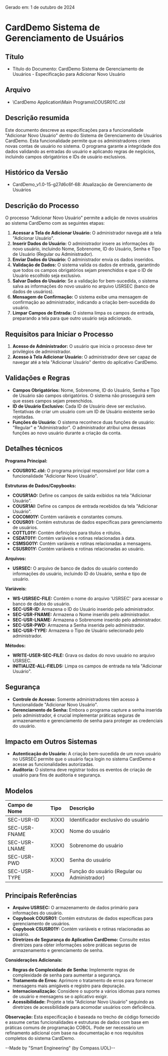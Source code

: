 Gerado em: 1 de outubro de 2024

# **CardDemo Sistema de Gerenciamento de Usuários**

## Título

- Título do Documento: CardDemo Sistema de Gerenciamento de Usuários - Especificação para Adicionar Novo Usuário

## Arquivo

- \CardDemo Application\Main Programs\COUSR01C.cbl

## Descrição resumida

Este documento descreve as especificações para a funcionalidade "Adicionar Novo Usuário" dentro do Sistema de Gerenciamento de Usuários CardDemo. Esta funcionalidade permite que os administradores criem novas contas de usuário no sistema. O programa garante a integridade dos dados validando as entradas do usuário e aplicando regras de negócios, incluindo campos obrigatórios e IDs de usuário exclusivos.

## Histórico da Versão

- CardDemo_v1.0-15-g27d6c6f-68: Atualização de Gerenciamento de Usuários

## Descrição do Processo

O processo "Adicionar Novo Usuário" permite a adição de novos usuários ao sistema CardDemo com as seguintes etapas:

1.  **Acessar a Tela de Adicionar Usuário:** O administrador navega até a tela "Adicionar Usuário".
2.  **Inserir Dados do Usuário:** O administrador insere as informações do novo usuário, incluindo Nome, Sobrenome, ID do Usuário, Senha e Tipo de Usuário (Regular ou Administrador).
3.  **Enviar Dados do Usuário:** O administrador envia os dados inseridos.
4.  **Validação de Dados:** O sistema valida os dados de entrada, garantindo que todos os campos obrigatórios sejam preenchidos e que o ID de Usuário escolhido seja exclusivo.
5.  **Salvar Dados do Usuário:** Se a validação for bem-sucedida, o sistema salva as informações do novo usuário no arquivo USRSEC (banco de dados de usuários).
6.  **Mensagem de Confirmação:** O sistema exibe uma mensagem de confirmação ao administrador, indicando a criação bem-sucedida do usuário.
7.  **Limpar Campos de Entrada:** O sistema limpa os campos de entrada, preparando a tela para que outro usuário seja adicionado.

## Requisitos para Iniciar o Processo

1.  **Acesso de Administrador:** O usuário que inicia o processo deve ter privilégios de administrador.
2.  **Acesso à Tela Adicionar Usuário:** O administrador deve ser capaz de navegar até a tela "Adicionar Usuário" dentro do aplicativo CardDemo.

## Validações e Regras

*   **Campos Obrigatórios:** Nome, Sobrenome, ID do Usuário, Senha e Tipo de Usuário são campos obrigatórios. O sistema não prosseguirá sem que esses campos sejam preenchidos.
*   **ID de Usuário Exclusivo:** Cada ID de Usuário deve ser exclusivo. Tentativas de criar um usuário com um ID de Usuário existente serão rejeitadas.
*   **Funções do Usuário:** O sistema reconhece duas funções de usuário: "Regular" e "Administrador". O administrador atribui uma dessas funções ao novo usuário durante a criação da conta.

## Detalhes técnicos

**Programa Principal:**

*   **COUSR01C.cbl:** O programa principal responsável por lidar com a funcionalidade "Adicionar Novo Usuário".

**Estruturas de Dados/Copybooks:**

*   **COUSR1AO:** Define os campos de saída exibidos na tela "Adicionar Usuário".
*   **COUSR1AI:** Define os campos de entrada recebidos da tela "Adicionar Usuário".
*   **COCOM01Y:** Contém variáveis e constantes comuns.
*   **COUSR01:** Contém estruturas de dados específicas para gerenciamento de usuários.
*   **COTTL01Y:** Contém definições para títulos e rótulos.
*   **CSDAT01Y:** Contém variáveis e rotinas relacionadas à data.
*   **CSMSG01Y:** Contém variáveis e rotinas relacionadas a mensagens.
*   **CSUSR01Y:** Contém variáveis e rotinas relacionadas ao usuário.

**Arquivos:**

*   **USRSEC:** O arquivo de banco de dados do usuário contendo informações do usuário, incluindo ID do Usuário, senha e tipo de usuário.

**Variáveis:**

*   **WS-USRSEC-FILE:** Contém o nome do arquivo 'USRSEC' para acessar o banco de dados do usuário.
*   **SEC-USR-ID:** Armazena o ID do Usuário inserido pelo administrador.
*   **SEC-USR-FNAME:** Armazena o Nome inserido pelo administrador.
*   **SEC-USR-LNAME:** Armazena o Sobrenome inserido pelo administrador.
*   **SEC-USR-PWD:** Armazena a Senha inserida pelo administrador.
*   **SEC-USR-TYPE:** Armazena o Tipo de Usuário selecionado pelo administrador.

**Métodos:**

*   **WRITE-USER-SEC-FILE:** Grava os dados do novo usuário no arquivo USRSEC.
*   **INITIALIZE-ALL-FIELDS:** Limpa os campos de entrada na tela "Adicionar Usuário".

## Segurança

*   **Controle de Acesso:** Somente administradores têm acesso à funcionalidade "Adicionar Novo Usuário".
*   **Gerenciamento de Senha:** Embora o programa capture a senha inserida pelo administrador, é crucial implementar práticas seguras de armazenamento e gerenciamento de senha para proteger as credenciais do usuário.

## Impacto em Outros Sistemas

*   **Autenticação do Usuário:** A criação bem-sucedida de um novo usuário no USRSEC permite que o usuário faça login no sistema CardDemo e acesse as funcionalidades autorizadas.
*   **Auditoria:** O sistema deve registrar todos os eventos de criação de usuário para fins de auditoria e segurança.

## Modelos

| Campo de Nome  | Tipo | Descrição                      |
| :------------ | :---- | :------------------------------- |
| SEC-USR-ID   | X(XX) | Identificador exclusivo do usuário |
| SEC-USR-FNAME  | X(XX) | Nome do usuário                |
| SEC-USR-LNAME  | X(XX) | Sobrenome do usuário             |
| SEC-USR-PWD    | X(XX) | Senha do usuário               |
| SEC-USR-TYPE | X(XX) | Função do usuário (Regular ou Administrador) |

## Principais Referências

*   **Arquivo USRSEC:** O armazenamento de dados primário para informações do usuário.
*   **Copybook COUSR01:** Contém estruturas de dados específicas para gerenciamento de usuários.
*   **Copybook CSUSR01Y:** Contém variáveis e rotinas relacionadas ao usuário.
*   **Diretrizes de Segurança do Aplicativo CardDemo:** Consulte estas diretrizes para obter informações sobre práticas seguras de armazenamento e gerenciamento de senha.

**Considerações Adicionais:**

*   **Regras de Complexidade de Senha:** Implemente regras de complexidade de senha para aumentar a segurança.
*   **Tratamento de Erros:** Aprimore o tratamento de erros para fornecer mensagens mais amigáveis e registro para depuração.
*   **Internacionalização:** Considere o suporte a vários idiomas para nomes de usuário e mensagens se o aplicativo exigir.
*   **Acessibilidade:** Projete a tela "Adicionar Novo Usuário" seguindo as diretrizes de acessibilidade para acomodar usuários com deficiência.

**Observação:** Esta especificação é baseada no trecho de código fornecido e assume certas funcionalidades e estruturas de dados com base em práticas comuns de programação COBOL. Pode ser necessário um refinamento adicional com base na documentação e nos requisitos completos do sistema CardDemo.

--Made by "Smart Engineering" (by Compass.UOL)--